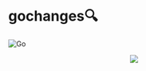 # gochanges🔍

![Go](https://github.com/edoardottt/gochanges/workflows/Go/badge.svg)

<p align="center">
  <img src="https://github.com/edoardottt/gochanges/blob/master/images/gochanges.png">
</p>
